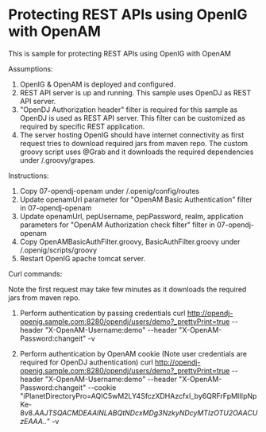 # Protecting REST APIs using OpenIG with OpenAM

This is sample for protecting REST APIs using OpenIG with OpenAM

Assumptions:
1. OpenIG & OpenAM is deployed and configured.
2. REST API server is up and running. This sample uses OpenDJ as REST API server.
3. "OpenDJ Authorization header" filter is required for this sample as OpenDJ is used as REST API server. This filter can be customized as required by specific REST application.
4. The server hosting OpenIG should have internet connectivity as first request tries to download required jars from maven repo. The custom groovy script uses @Grab and it downloads the required dependencies under <User-Home>/.groovy/grapes.

Instructions:

1. Copy 07-opendj-openam under <User-Home>/.openig/config/routes
2. Update openamUrl parameter for "OpenAM Basic Authentication" filter in 07-opendj-openam
3. Update openamUrl, pepUsername, pepPassword, realm, application parameters for "OpenAM Authorization check filter" filter in 07-opendj-openam
4. Copy OpenAMBasicAuthFilter.groovy, BasicAuthFilter.groovy under <User-Home>/.openig/scripts/groovy
5. Restart OpenIG apache tomcat server.


Curl commands:

Note the first request may take few minutes as it downloads the required jars from maven repo.

1. Perform authentication by passing credentials
curl http://opendj-openig.sample.com:8280/opendj/users/demo?_prettyPrint=true --header "X-OpenAM-Username:demo" --header "X-OpenAM-Password:changeit" -v

2. Perform authentication by OpenAM cookie (Note user credentials are required for OpenDJ authentication)
curl http://opendj-openig.sample.com:8280/opendj/users/demo?_prettyPrint=true --header "X-OpenAM-Username:demo" --header "X-OpenAM-Password:changeit" --cookie "iPlanetDirectoryPro=AQIC5wM2LY4SfczXDHAzcfxI_by6QRFrFpMIIIpNpKe-8v8.*AAJTSQACMDEAAlNLABQtNDcxMDg3NzkyNDcyMTIzOTU2OAACUzEAAA..*" -v



